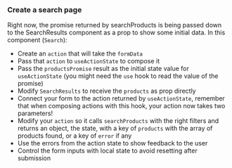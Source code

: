 ### Create a search page

Right now, the promise returned by searchProducts is being passed down to the
SearchResults component as a prop to show some initial data.
In this component (`Search`):

- Create an `action` that will take the `formData`
- Pass that `action` to `useActionState` to compose it
- Pass the `productsPromise` result as the initial state value for `useActionState` (you
  might need the `use` hook to read the value of the promise)
- Modify `SearchResults` to receive the `products` as prop directly
- Connect your form to the action returned by `useActionState`, remember that when
  composing actions with this hook, your action now takes two parameters!
- Modify your `action` so it calls `searchProducts` with the right filters and returns an object,
  the state, with a key of `products` with the array of products found, or a key of `error` if any
- Use the errors from the action state to show feedback to the user
- Control the form inputs with local state to avoid resetting after submission
